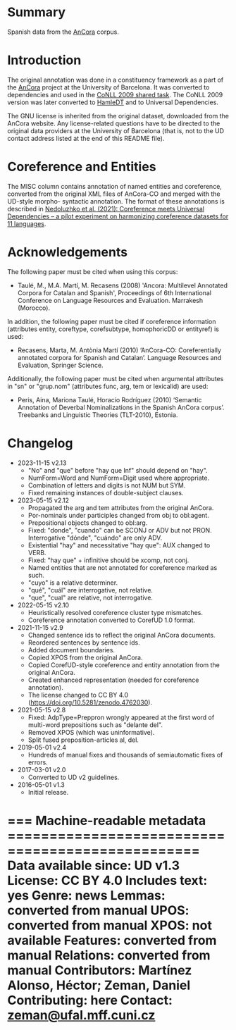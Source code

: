 # Summary

Spanish data from the [AnCora](http://clic.ub.edu/corpus/) corpus.


# Introduction

The original annotation was done in a constituency framework as a part of the
[AnCora](http://clic.ub.edu/corpus/) project at the University of Barcelona.
It was converted to dependencies and used in the
[CoNLL 2009 shared task](https://ufal.mff.cuni.cz/conll2009-st/index.html).
The CoNLL 2009 version was later converted to
[HamleDT](https://ufal.mff.cuni.cz/hamledt) and to Universal Dependencies.

The GNU license is inherited from the original dataset, downloaded from
the AnCora website. Any license-related questions have to be directed to
the original data providers at the University of Barcelona (that is, not
to the UD contact address listed at the end of this README file).


# Coreference and Entities

The MISC column contains annotation of named entities and coreference, converted
from the original XML files of AnCora-CO and merged with the UD-style morpho-
syntactic annotation. The format of these annotations is described in
[Nedoluzhko et al. (2021): Coreference meets Universal Dependencies – a pilot
experiment on harmonizing coreference datasets for 11 languages](https://ufal.mff.cuni.cz/techrep/tr66.pdf).


# Acknowledgements

The following paper must be cited when using this corpus:

 * Taulé, M., M.A. Martí, M. Recasens (2008) 'Ancora: Multilevel Annotated Corpora for Catalan and Spanish',
   Proceedings of 6th International Conference on Language Resources and Evaluation. Marrakesh (Morocco).

In addition, the following paper must be cited if coreference information (attributes entity, coreftype,
corefsubtype, homophoricDD or entityref) is used:

 * Recasens, Marta, M. Antònia Martí (2010) ‘AnCora-CO: Coreferentially annotated corpora for Spanish and
   Catalan’. Language Resources and Evaluation, Springer Science.

Additionally, the following paper must be cited when argumental attributes in "sn" or "grup.nom"
(attributes func, arg, tem or lexicalid) are used:

 * Peris, Aina, Mariona Taulé, Horacio Rodríguez (2010) ‘Semantic Annotation of Deverbal Nominalizations in the
   Spanish AnCora corpus’. Treebanks and Linguistic Theories (TLT-2010), Estonia.


# Changelog

* 2023-11-15 v2.13
  * "No" and "que" before "hay que Inf" should depend on "hay".
  * NumForm=Word and NumForm=Digit used where appropriate.
  * Combination of letters and digits is not NUM but SYM.
  * Fixed remaining instances of double-subject clauses.
* 2023-05-15 v2.12
  * Propagated the arg and tem attributes from the original AnCora.
  * Por-nominals under participles changed from obj to obl:agent.
  * Prepositional objects changed to obl:arg.
  * Fixed: "donde", "cuando" can be SCONJ or ADV but not PRON. Interrogative "dónde", "cuándo" are only ADV.
  * Existential "hay" and necessitative "hay que": AUX changed to VERB.
  * Fixed: "hay que" + infinitive should be xcomp, not conj.
  * Named entities that are not annotated for coreference marked as such.
  * "cuyo" is a relative determiner.
  * "qué", "cuál" are interrogative, not relative.
  * "que", "cual" are relative, not interrogative.
* 2022-05-15 v2.10
  * Heuristically resolved coreference cluster type mismatches.
  * Coreference annotation converted to CorefUD 1.0 format.
* 2021-11-15 v2.9
  * Changed sentence ids to reflect the original AnCora documents.
  * Reordered sentences by sentence ids.
  * Added document boundaries.
  * Copied XPOS from the original AnCora.
  * Copied CorefUD-style coreference and entity annotation from the original AnCora.
  * Created enhanced representation (needed for coreference annotation).
  * The license changed to CC BY 4.0 (https://doi.org/10.5281/zenodo.4762030).
* 2021-05-15 v2.8
  * Fixed: AdpType=Preppron wrongly appeared at the first word of multi-word
    prepositions such as "delante del".
  * Removed XPOS (which was uninformative).
  * Split fused preposition-articles al, del.
* 2019-05-01 v2.4
  * Hundreds of manual fixes and thousands of semiautomatic fixes of errors.
* 2017-03-01 v2.0
  * Converted to UD v2 guidelines.
* 2016-05-01 v1.3
  * Initial release.


=== Machine-readable metadata =================================================
Data available since: UD v1.3
License: CC BY 4.0
Includes text: yes
Genre: news
Lemmas: converted from manual
UPOS: converted from manual
XPOS: not available
Features: converted from manual
Relations: converted from manual
Contributors: Martínez Alonso, Héctor; Zeman, Daniel
Contributing: here
Contact: zeman@ufal.mff.cuni.cz
===============================================================================
